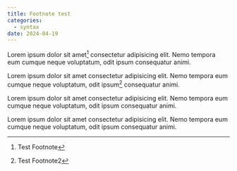 ```yaml
---
title: Footnote test
categories:
  - syntax
date: 2024-04-19
---
```


Lorem ipsum dolor sit amet[^1] consectetur adipisicing elit. Nemo tempora eum cumque neque voluptatum, odit ipsum consequatur animi.

Lorem ipsum dolor sit amet consectetur adipisicing elit. Nemo tempora eum cumque neque voluptatum, odit ipsum[^2] consequatur animi.

Lorem ipsum dolor sit amet consectetur adipisicing elit. Nemo tempora eum cumque neque voluptatum, odit ipsum consequatur animi.

Lorem ipsum dolor sit amet consectetur adipisicing elit. Nemo tempora eum cumque neque voluptatum, odit ipsum consequatur animi.

[^1]: Test Footnote
[^2]: Test Footnote2
